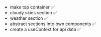 - make top container ✅
- cloudy skies section ✅
- weather section ✅
- abstract sections into own components ✅
- create a useContext for api data ✅
